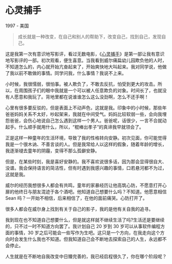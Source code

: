 # 心灵捕手

1997 - 美国

> 成长就是一种改变，在自己和别人的帮助下，改变自己，找到自己，发现自己。

这是我第一次有意识地写影评，看过无数电影，《[心灵捕手](https://movie.douban.com/subject/1292656/)》是第一部让我有意识地写影评的一部。初次观看，便生喜意。当我看到威尔痛扁幼儿园欺负他的人时，不知道怎么的，内心就开始亢奋起来了，开始爽快地大叫起来。我对同学说，他做了我以前不敢做的事情。同学问我，什么事情？我说不上来。

小时候，我很懦弱，很怕事。被人欺负了，不敢去反抗，怕受到更大的攻击。所以，在周围孩子们的眼中我就是一个可以被人任意欺负的对象。时间长了，也就没有人愿意和我玩了。背地里都在说谁谁怎么这么没劲啊，怎么不还手啊！

心里有很多要反驳的，但是表面上不动声色，这就是我。印象中的小时候，那些年爸爸妈妈关系不太好，吵起架来，我就在中间受气。妈妈比较软弱一些，会向我埋怨爸爸，会伤心地说自己怎么遇到这样一个男人。爸爸呢，话很少，一言不合就动起手。什么顺手就用什么，所以，“棍棒出孝子”的真谛我早就领会了。

正是这样一种童年的生活环境，导致了我的性格转向安静。初次见面，你可能觉得我是一个很木讷、不善言谈的人。但是我常给人以这样的假象，随着年龄的增长，我逐渐褪去童年的阴霾，变得不那么孤僻安静。

但是，在某些时刻，我是喜好安静的。我不喜欢说很多话，因为那会显得很自大、没谱。我会保持语言的简洁性，但有时遇到我感兴趣的事情，口若悬河都不为过，这就是我。

威尔的经历我想很多人都会有共鸣，童年的家暴经历让他高筑心防，不愿意打开心扉的他终日与朋友混迹于各个酒吧。他知道自己想要什么吗？不知道。他愿意相信 Sean 吗？一开始不相信，后来相信了，在他的面前痛哭。心防打开了。

很多人都会在威尔身上找到有关于自己的影子，我的是他有关自我的追寻。

我到现在也不知道自己想要什么，但是就这样就不继续生活了吗?生活还是要继续的，只不过一时不知道方向罢了。我计划自己 20 岁到 30 岁可以从事软件编程方面的事情，30 岁之后可能会一些写作为生吧。这只是一个方向，在我走向这个方向时会发生什么我也不知道。但我知道自己会不断地去探索自己的人生，永远都不会停止。

人生就是在不断地自我改变中日臻完善的，我已经启程很久了，你在哪个阶段呢？
